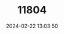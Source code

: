 ---
title: "11804"
category: "Lerista allanae"
draft: false
date: 2024-02-22 13:03:50
languages:
  English: ["Greater Robust Fine-lined Slider", "Allan's Lerista"]
---